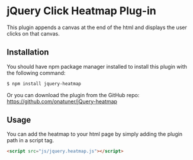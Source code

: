 # jQuery Click Heatmap Plug-in

This plugin appends a canvas at the end of the html and displays the user clicks on that canvas.

## Installation

You should have npm package manager installed to install this plugin with the following command:

``` bash
$ npm install jquery-heatmap
```

Or you can download the plugin from the GitHub repo: https://github.com/onatuner/jQuery-heatmap

## Usage

You can add the heatmap to your html page by simply adding the plugin path in a script tag.
``` html
<script src="js/jquery.heatmap.js"></script>
```
